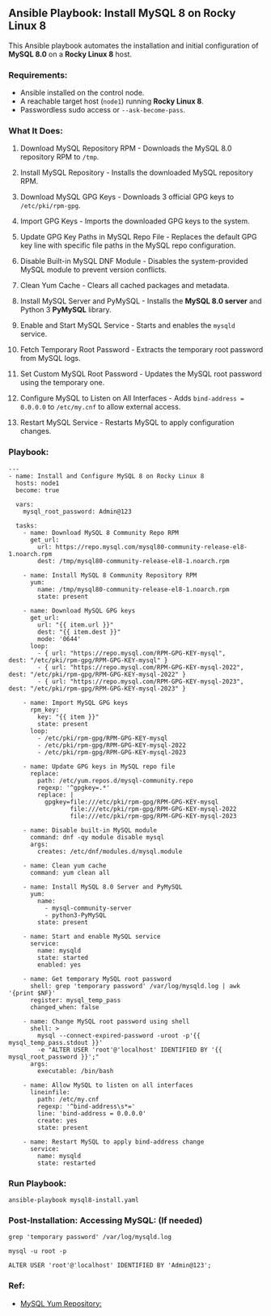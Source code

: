 
## Ansible Playbook: Install MySQL 8 on Rocky Linux 8

This Ansible playbook automates the installation and initial configuration of **MySQL 8.0** on a **Rocky Linux 8** host.


### Requirements:

- Ansible installed on the control node.
- A reachable target host (`node1`) running **Rocky Linux 8**.
- Passwordless sudo access or `--ask-become-pass`.


### What It Does: 

1. Download MySQL Repository RPM  - Downloads the MySQL 8.0 repository RPM to `/tmp`.

2. Install MySQL Repository   - Installs the downloaded MySQL repository RPM.

3. Download MySQL GPG Keys  - Downloads 3 official GPG keys to `/etc/pki/rpm-gpg`.

4. Import GPG Keys  - Imports the downloaded GPG keys to the system.

5. Update GPG Key Paths in MySQL Repo File  - Replaces the default GPG key line with specific file paths in the MySQL repo configuration.

6. Disable Built-in MySQL DNF Module   - Disables the system-provided MySQL module to prevent version conflicts.

7. Clean Yum Cache   - Clears all cached packages and metadata.

8. Install MySQL Server and PyMySQL   - Installs the **MySQL 8.0 server** and Python 3 **PyMySQL** library.

9. Enable and Start MySQL Service   - Starts and enables the `mysqld` service.

10. Fetch Temporary Root Password   - Extracts the temporary root password from MySQL logs.

11. Set Custom MySQL Root Password   - Updates the MySQL root password using the temporary one.

12. Configure MySQL to Listen on All Interfaces   - Adds `bind-address = 0.0.0.0` to `/etc/my.cnf` to allow external access.

13. Restart MySQL Service   - Restarts MySQL to apply configuration changes.



### Playbook: 

```
---
- name: Install and Configure MySQL 8 on Rocky Linux 8
  hosts: node1
  become: true

  vars:
    mysql_root_password: Admin@123

  tasks:
    - name: Download MySQL 8 Community Repo RPM
      get_url:
        url: https://repo.mysql.com/mysql80-community-release-el8-1.noarch.rpm
        dest: /tmp/mysql80-community-release-el8-1.noarch.rpm

    - name: Install MySQL 8 Community Repository RPM
      yum:
        name: /tmp/mysql80-community-release-el8-1.noarch.rpm
        state: present

    - name: Download MySQL GPG keys
      get_url:
        url: "{{ item.url }}"
        dest: "{{ item.dest }}"
        mode: '0644'
      loop:
        - { url: "https://repo.mysql.com/RPM-GPG-KEY-mysql",         dest: "/etc/pki/rpm-gpg/RPM-GPG-KEY-mysql" }
        - { url: "https://repo.mysql.com/RPM-GPG-KEY-mysql-2022",    dest: "/etc/pki/rpm-gpg/RPM-GPG-KEY-mysql-2022" }
        - { url: "https://repo.mysql.com/RPM-GPG-KEY-mysql-2023",    dest: "/etc/pki/rpm-gpg/RPM-GPG-KEY-mysql-2023" }

    - name: Import MySQL GPG keys
      rpm_key:
        key: "{{ item }}"
        state: present
      loop:
        - /etc/pki/rpm-gpg/RPM-GPG-KEY-mysql
        - /etc/pki/rpm-gpg/RPM-GPG-KEY-mysql-2022
        - /etc/pki/rpm-gpg/RPM-GPG-KEY-mysql-2023

    - name: Update GPG keys in MySQL repo file
      replace:
        path: /etc/yum.repos.d/mysql-community.repo
        regexp: '^gpgkey=.*'
        replace: |
          gpgkey=file:///etc/pki/rpm-gpg/RPM-GPG-KEY-mysql
                 file:///etc/pki/rpm-gpg/RPM-GPG-KEY-mysql-2022
                 file:///etc/pki/rpm-gpg/RPM-GPG-KEY-mysql-2023

    - name: Disable built-in MySQL module
      command: dnf -qy module disable mysql
      args:
        creates: /etc/dnf/modules.d/mysql.module

    - name: Clean yum cache
      command: yum clean all

    - name: Install MySQL 8.0 Server and PyMySQL
      yum:
        name:
          - mysql-community-server
          - python3-PyMySQL
        state: present

    - name: Start and enable MySQL service
      service:
        name: mysqld
        state: started
        enabled: yes

    - name: Get temporary MySQL root password
      shell: grep 'temporary password' /var/log/mysqld.log | awk '{print $NF}'
      register: mysql_temp_pass
      changed_when: false

    - name: Change MySQL root password using shell
      shell: >
        mysql --connect-expired-password -uroot -p'{{ mysql_temp_pass.stdout }}'
        -e "ALTER USER 'root'@'localhost' IDENTIFIED BY '{{ mysql_root_password }}';"
      args:
        executable: /bin/bash

    - name: Allow MySQL to listen on all interfaces
      lineinfile:
        path: /etc/my.cnf
        regexp: '^bind-address\s*='
        line: 'bind-address = 0.0.0.0'
        create: yes
        state: present

    - name: Restart MySQL to apply bind-address change
      service:
        name: mysqld
        state: restarted

```



### Run Playbook: 

```
ansible-playbook mysql8-install.yaml
```



### Post-Installation: Accessing MySQL: (If needed)

```
grep 'temporary password' /var/log/mysqld.log
```


```
mysql -u root -p

ALTER USER 'root'@'localhost' IDENTIFIED BY 'Admin@123';
```



### Ref:
- [MySQL Yum Repository:](https://dev.mysql.com/doc/mysql-yum-repo-quick-guide/en/#repo-qg-yum-fresh-install)



